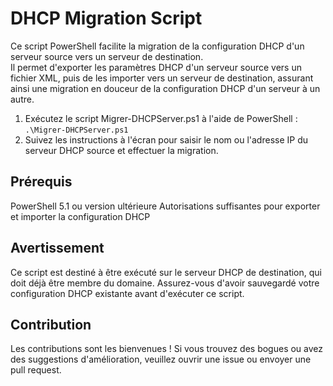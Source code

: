 # DHCP Migration Script

Ce script PowerShell facilite la migration de la configuration DHCP d'un serveur source vers un serveur de destination.  
Il permet d'exporter les paramètres DHCP d'un serveur source vers un fichier XML, puis de les importer vers un serveur de destination, assurant ainsi une migration en douceur de la configuration DHCP d'un serveur à un autre.

1. Exécutez le script Migrer-DHCPServer.ps1 à l'aide de PowerShell : `.\Migrer-DHCPServer.ps1`
2. Suivez les instructions à l'écran pour saisir le nom ou l'adresse IP du serveur DHCP source et effectuer la migration.

## Prérequis

PowerShell 5.1 ou version ultérieure
Autorisations suffisantes pour exporter et importer la configuration DHCP

## Avertissement

Ce script est destiné à être exécuté sur le serveur DHCP de destination, qui doit déjà être membre du domaine. Assurez-vous d'avoir sauvegardé votre configuration DHCP existante avant d'exécuter ce script.

## Contribution
Les contributions sont les bienvenues ! Si vous trouvez des bogues ou avez des suggestions d'amélioration, veuillez ouvrir une issue ou envoyer une pull request.
